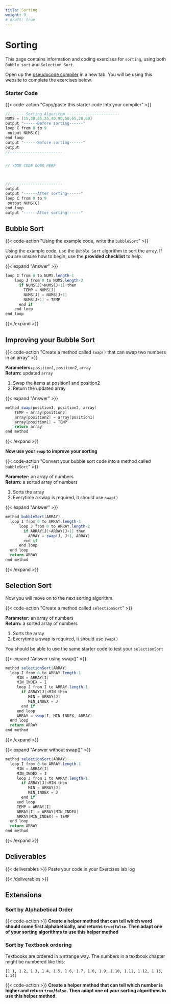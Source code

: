 ```yaml
---
title: Sorting
weight: 9
# draft: true
---
```


# Sorting

This page contains information and coding exercises for `sorting`, using both `Bubble sort` and `Selection Sort`.

Open up the [pseudocode compiler](http://ibcomp.fis.edu/pseudocode/pcode.html) in a new tab. You will be using this website to complete the exercises below.


### Starter Code
{{< code-action "Copy/paste this starter code into your compiler" >}}

```java
//------ Sorting Algorithm -----------------------
NUMS = [15,30,85,25,40,90,50,65,20,60]
output "------Before sorting------"
loop C from 0 to 9
 output NUMS[C]
end loop
output "------Before sorting------"
output
//-----------------------


// YOUR CODE GOES HERE 



//-----------------------
output
output "------After sorting------"
loop C from 0 to 9
 output NUMS[C]
end loop
output "------After sorting------"
```

## Bubble Sort

{{< code-action "Using the example code, write the  `bubbleSort`" >}}

Using the example code, use the `Bubble Sort` algorithm to sort the array. If you are unsure how to begin, use the **provided  checklist** to help.

{{< expand "Answer" >}}
```java
loop I from 0 to NUMS.length-1
    loop J from 0 to NUMS.length-2
      if NUMS[J]>NUMS[J+1] then
        TEMP = NUMS[J]
        NUMS[J] = NUMS[J+1]
        NUMS[J+1] = TEMP
      end if
    end loop
end loop
```
{{< /expand >}}

## Improving your Bubble Sort

{{< code-action "Create a method called `swap()` that can swap two numbers in an array" >}}     

**Parameters:** `position1`, `position2`, `array`        
**Return:** updated `array`
 
1. Swap the items at position1 and position2
2. Return the updated array

{{< expand "Answer" >}}
```java
method swap(position1, position2, array)
    TEMP = array[position2]
    array[position2] = array[position1]
    array[position1] = TEMP
    return array
end method
```
{{< /expand >}}

**Now use your `swap` to improve your sorting**

{{< code-action "Convert your bubble sort code into a method called `bubbleSort`" >}}     

**Parameter:** an array of numbers          
**Return:** a sorted array of numbers    
1. Sorts the array
2. Everytime a swap is required, it should use `swap()` 

{{< expand "Answer" >}}
```java
method bubbleSort(ARRAY)
  loop I from 0 to ARRAY.length-1
      loop J from 0 to ARRAY.length-2
        if ARRAY[J]>ARRAY[J+1] then
          ARRAY = swap(J, J+1, ARRAY)
        end if
      end loop
  end loop
  return ARRAY
end method
```
{{< /expand >}}

## Selection Sort
Now you will move on to the next sorting algorithm.

{{< code-action "Create a method called `selectionSort`" >}}   

**Parameter:** an array of numbers          
**Return:** a sorted array of numbers    
1. Sorts the array
2. Everytime a swap is required, it should use `swap()` 

You should be able to use the same starter code to test your `selectionSort`

{{< expand "Answer using swap()" >}}
```java
method selectionSort(ARRAY)
  loop I from 0 to ARRAY.length-1
     MIN = ARRAY[I] 
     MIN_INDEX = I
     loop J from I to ARRAY.length-1 
       if ARRAY[J]<MIN then
          MIN = ARRAY[J]
          MIN_INDEX = J
       end if
     end loop
     ARRAY = swap(I, MIN_INDEX, ARRAY)
  end loop
  return ARRAY
end method
```
{{< /expand >}}

{{< expand "Answer without swap()" >}}
```java
method selectionSort(ARRAY)
  loop I from 0 to ARRAY.length-1
     MIN = ARRAY[I] 
     MIN_INDEX = I
     loop J from I to ARRAY.length-1 
       if ARRAY[J]<MIN then
          MIN = ARRAY[J]
          MIN_INDEX = J
       end if
     end loop
     TEMP = ARRAY[I]
     ARRAY[I] = ARRAY[MIN_INDEX]
     ARRAY[MIN_INDEX] = TEMP
  end loop
  return ARRAY
end method
```
{{< /expand >}}
## Deliverables

{{< deliverables >}}
Paste your code in your Exercises lab log
<!-- 
Complete the [Exit Ticket](https://docs.google.com/forms/d/e/1FAIpQLScgcYSCyOc-9A60yAu78deLLUhKunf9wPlE_D1hJHy12Hzq1Q/viewform?usp=sf_link) -->

{{< /deliverables >}}

## Extensions

### Sort by Alphabetical Order

{{< code-action >}} **Create a helper method that can tell which word should come first alphabetically, and returns `true`/`false`. Then adapt one of your sorting algorithms to use this helper method**

### Sort by Textbook ordering 
Textbooks are ordered in a strange way. The numbers in a textbook chapter might be numbered like this:

```shell
[1.1, 1.2, 1.3, 1.4, 1.5, 1.6, 1.7, 1.8, 1.9, 1.10, 1.11, 1.12, 1.13, 1.14]
```

{{< code-action >}} **Create a helper method that can tell which number is higher and return `true`/`false`. Then adapt one of your sorting algorithms to use this helper method.**
